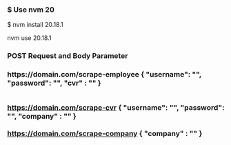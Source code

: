 <h3>$ Use nvm 20</h3>
<p>$ nvm install 20.18.1</p>
<p> nvm use 20.18.1</p>

<h3>POST Request and Body Parameter<h3>
https://domain.com/scrape-employee
{
  "username": "",
  "password": "",
   "cvr" : ""
}
<br> <br> 

https://domain.com/scrape-cvr
{
  "username": "",
  "password": "",
   "company" : ""
}
<br> <br> 
https://domain.com/scrape-company
{
   "company" : ""
}
